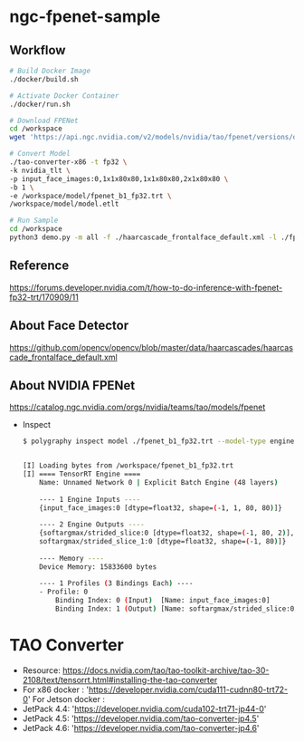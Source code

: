 # ngc-fpenet-sample


## Workflow
```bash
# Build Docker Image
./docker/build.sh

# Activate Docker Container
./docker/run.sh

# Download FPENet
cd /workspace
wget 'https://api.ngc.nvidia.com/v2/models/nvidia/tao/fpenet/versions/deployable_v1.0/files/model.etlt' -O ./model/model.etlt

# Convert Model
./tao-converter-x86 -t fp32 \
-k nvidia_tlt \
-p input_face_images:0,1x1x80x80,1x1x80x80,2x1x80x80 \
-b 1 \
-e /workspace/model/fpenet_b1_fp32.trt \
/workspace/model/model.etlt

# Run Sample
cd /workspace
python3 demo.py -m all -f ./haarcascade_frontalface_default.xml -l ./fpenet_b1_fp32.trt -s /dev/video0
```

## Reference
https://forums.developer.nvidia.com/t/how-to-do-inference-with-fpenet-fp32-trt/170909/11

## About Face Detector
https://github.com/opencv/opencv/blob/master/data/haarcascades/haarcascade_frontalface_default.xml

## About NVIDIA FPENet
https://catalog.ngc.nvidia.com/orgs/nvidia/teams/tao/models/fpenet

- Inspect
    ```bash
    $ polygraphy inspect model ./fpenet_b1_fp32.trt --model-type engine


    [I] Loading bytes from /workspace/fpenet_b1_fp32.trt
    [I] ==== TensorRT Engine ====
        Name: Unnamed Network 0 | Explicit Batch Engine (48 layers)
        
        ---- 1 Engine Inputs ----
        {input_face_images:0 [dtype=float32, shape=(-1, 1, 80, 80)]}
        
        ---- 2 Engine Outputs ----
        {softargmax/strided_slice:0 [dtype=float32, shape=(-1, 80, 2)],
        softargmax/strided_slice_1:0 [dtype=float32, shape=(-1, 80)]}
        
        ---- Memory ----
        Device Memory: 15833600 bytes
        
        ---- 1 Profiles (3 Bindings Each) ----
        - Profile: 0
            Binding Index: 0 (Input)  [Name: input_face_images:0]          | Shapes: min=(1, 1, 80, 80), opt=(1, 1, 80, 80), max=(2, 1, 80, 80)
            Binding Index: 1 (Output) [Name: softargmax/strided_slice:0]   | Shape: (-1, 80, 2)    Binding Index: 2 (Output) [Name: softargmax/strided_slice_1:0] | Shape: (-1, 80)
    ```


# TAO Converter
* Resource: https://docs.nvidia.com/tao/tao-toolkit-archive/tao-30-2108/text/tensorrt.html#installing-the-tao-converter
* For x86 docker : 'https://developer.nvidia.com/cuda111-cudnn80-trt72-0'
For Jetson docker :
* JetPack 4.4: 'https://developer.nvidia.com/cuda102-trt71-jp44-0'
* JetPack 4.5: 'https://developer.nvidia.com/tao-converter-jp4.5'
* JetPack 4.6: 'https://developer.nvidia.com/tao-converter-jp4.6'

